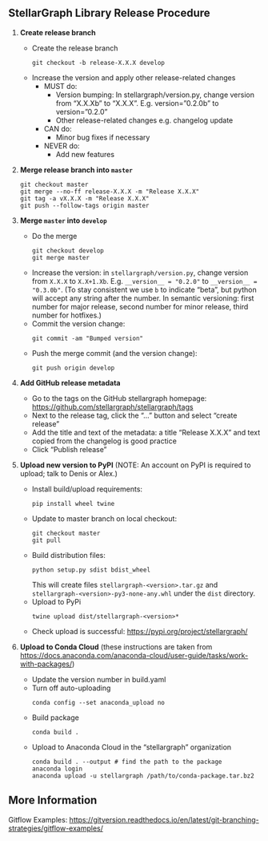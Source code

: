 ## StellarGraph Library Release Procedure

1. **Create release branch**

   - Create the release branch
     ```shell
     git checkout -b release-X.X.X develop
     ```
   - Increase the version and apply other release-related changes
     - MUST do:
       - Version bumping: In stellargraph/version.py, change version from “X.X.Xb” to “X.X.X”. E.g. version=”0.2.0b” to version=”0.2.0”
       - Other release-related changes e.g. changelog update
     - CAN do:
       - Minor bug fixes if necessary
     - NEVER do:
       - Add new features

2. **Merge release branch into `master`**

   ```shell
   git checkout master
   git merge --no-ff release-X.X.X -m "Release X.X.X"
   git tag -a vX.X.X -m "Release X.X.X"
   git push --follow-tags origin master
   ```

3. **Merge `master` into `develop`**

   - Do the merge
     ```shell
     git checkout develop
     git merge master
     ```
   - Increase the version: in `stellargraph/version.py`, change version from `X.X.X` to `X.X+1.Xb`. E.g. `__version__ = "0.2.0"` to `__version__ = "0.3.0b"`. (To stay consistent we use `b` to indicate “beta”, but python will accept any string after the number. In semantic versioning: first number for major release, second number for minor release, third number for hotfixes.)
   - Commit the version change:
     ```shell
     git commit -am "Bumped version"
     ```
   - Push the merge commit (and the version change):
     ```shell
     git push origin develop
     ```

4. **Add GitHub release metadata**

   - Go to the tags on the GitHub stellargraph homepage: https://github.com/stellargraph/stellargraph/tags
   - Next to the release tag, click the “...” button and select “create release”
   - Add the title and text of the metadata: a title “Release X.X.X” and text copied from the changelog is good practice
   - Click “Publish release”

5. **Upload new version to PyPI** (NOTE: An account on PyPI is required to upload; talk to Denis or Alex.)

   - Install build/upload requirements:
     ```shell
     pip install wheel twine
     ```
   - Update to master branch on local checkout:
     ```shell
     git checkout master
     git pull
     ```
   - Build distribution files:
     ```shell
     python setup.py sdist bdist_wheel
     ```
     This will create files `stellargraph-<version>.tar.gz` and `stellargraph-<version>-py3-none-any.whl` under the `dist` directory.
   - Upload to PyPi
     ```shell
     twine upload dist/stellargraph-<version>*
     ```
   - Check upload is successful: https://pypi.org/project/stellargraph/

6. **Upload to Conda Cloud** (these instructions are taken from https://docs.anaconda.com/anaconda-cloud/user-guide/tasks/work-with-packages/)
   - Update the version number in build.yaml
   - Turn off auto-uploading
     ```shell
     conda config --set anaconda_upload no
     ```
   - Build package
     ```shell
     conda build .
     ```
   - Upload to Anaconda Cloud in the “stellargraph” organization
     ```shell
     conda build . --output # find the path to the package
     anaconda login
     anaconda upload -u stellargraph /path/to/conda-package.tar.bz2
     ```

## More Information

Gitflow Examples:
https://gitversion.readthedocs.io/en/latest/git-branching-strategies/gitflow-examples/
